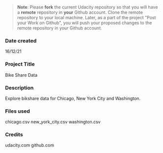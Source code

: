 >**Note**: Please **fork** the current Udacity repository so that you will have a **remote** repository in **your** Github account. Clone the remote repository to your local machine. Later, as a part of the project "Post your Work on Github", you will push your proposed changes to the remote repository in your Github account.

### Date created
16/12/21

### Project Title
Bike Share Data

### Description
Explore bikshare data for Chicago, New York City and Washington.

### Files used
chicago.csv
new_york_city.csv
washington.csv

### Credits
udacity.com
github.com 
